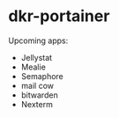 # dkr-portainer
 
Upcoming apps:
  - Jellystat
  - Mealie
  - Semaphore 
  - mail cow
  - bitwarden
  - Nexterm